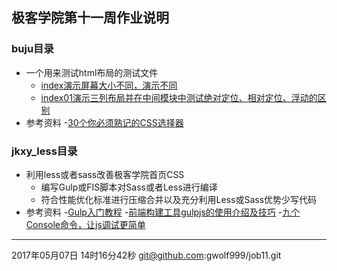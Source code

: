 
 ## 极客学院第十一周作业说明
### buju目录 
- 一个用来测试html布局的测试文件
   - [index演示屏幕大小不同，演示不同](https://github.com/gwolf999/job11/blob/master/buju/index.html)
   - [index01演示三列布局并在中间模块中测试绝对定位、相对定位、浮动的区别](https://github.com/gwolf999/job11/blob/master/buju/index01.html)
- 参考资料
  -[30个你必须熟记的CSS选择器](http://colobu.com/2015/03/10/the-30-css-selectors-you-must-memorize/) 
### jkxy_less目录
- 利用less或者sass改善极客学院首页CSS
  - 编写Gulp或FIS脚本对Sass或者Less进行编译
  - 符合性能优化标准进行压缩合并以及充分利用Less或Sass优势少写代码
- 参考资料
  -[Gulp入门教程](http://markpop.github.io/2014/09/17/Gulp%E5%85%A5%E9%97%A8%E6%95%99%E7%A8%8B/) 
  -[前端构建工具gulpjs的使用介绍及技巧](http://www.cnblogs.com/2050/p/4198792.html) 
  -[九个Console命令，让js调试更简单](https://github.com/dwqs/blog/issues/32)


----------
2017年05月07日 14时16分42秒
git@github.com:gwolf999/job11.git
